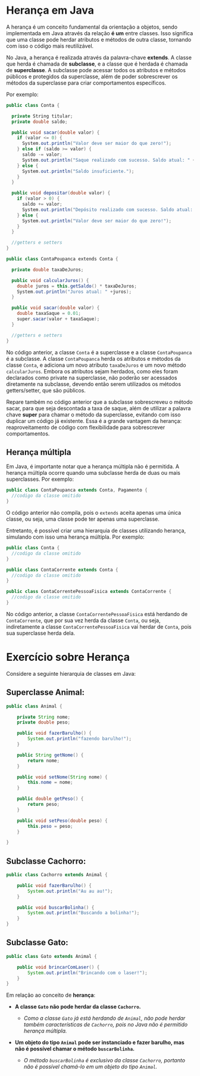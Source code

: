 # Herança em Java

A herança é um conceito fundamental da orientação a objetos, sendo implementada em Java através da relação **é um** entre classes. Isso significa que uma classe pode herdar atributos e métodos de outra classe, tornando com isso o código mais reutilizável.

No Java, a herança é realizada através da palavra-chave **extends**. A classe que herda é chamada de **subclasse**, e a classe que é herdada é chamada de **superclasse**. A subclasse pode acessar todos os atributos e métodos públicos e protegidos da superclasse, além de poder sobrescrever os métodos da superclasse para criar comportamentos específicos. 

Por exemplo:

```csharp
public class Conta {

  private String titular;
  private double saldo;

  public void sacar(double valor) {
    if (valor <= 0) {
      System.out.println("Valor deve ser maior do que zero!");
    } else if (saldo >= valor) {
      saldo -= valor;
      System.out.println("Saque realizado com sucesso. Saldo atual: " +saldo);
    } else {
      System.out.println("Saldo insuficiente.");
    }
  }

  public void depositar(double valor) {
    if (valor > 0) {
      saldo += valor;
      System.out.println("Depósito realizado com sucesso. Saldo atual: " +saldo);
    } else {
      System.out.println("Valor deve ser maior do que zero!");
    }
  }

  //getters e setters
}
```

```csharp
public class ContaPoupanca extends Conta {

  private double taxaDeJuros;

  public void calcularJuros() {
    double juros = this.getSaldo() * taxaDeJuros;
    System.out.println("Juros atual: " +juros);
  }

  public void sacar(double valor) {
    double taxaSaque = 0.01;
    super.sacar(valor + taxaSaque);
  }

  //getters e setters
}
```

No código anterior, a classe `Conta` é a superclasse e a classe `ContaPoupanca` é a subclasse. A classe `ContaPoupanca` herda os atributos e métodos da classe `Conta`, e adiciona um novo atributo `taxaDeJuros` e um novo método `calcularJuros`. Embora os atributos sejam herdados, como eles foram declarados como private na superclasse, não poderão ser acessados diretamente na subclasse, devendo então serem utilizados os métodos getters/setter, que são públicos. 

Repare também no código anterior que a subclasse sobrescreveu o método sacar, para que seja descontada a taxa de saque, além de utilizar a palavra chave **super** para chamar o método da superclasse, evitando com isso duplicar um código já existente. Essa é a grande vantagem da herança: reaproveitamento de código com flexibilidade para sobrescrever comportamentos.

## Herança múltipla

Em Java, é importante notar que a herança múltipla não é permitida. A herança múltipla ocorre quando uma subclasse herda de duas ou mais superclasses. Por exemplo:

```java
public class ContaPoupanca extends Conta, Pagamento {
  //codigo da classe omitido
}
```

O código anterior não compila, pois o `extends` aceita apenas uma única classe, ou seja, uma classe pode ter apenas uma superclasse.

Entretanto, é possível criar uma hierarquia de classes utilizando herança, simulando com isso uma herança múltipla. Por exemplo:

```kotlin
public class Conta {
  //codigo da classe omitido
}
```

```java
public class ContaCorrente extends Conta {
  //codigo da classe omitido
}
```

```java
public class ContaCorrentePessoaFisica extends ContaCorrente {
  //codigo da classe omitido
}
```

No código anterior, a classe `ContaCorrentePessoaFisica` está herdando de `ContaCorrente`, que por sua vez herda da classe `Conta`, ou seja, indiretamente a classe `ContaCorrentePessoaFisica` vai herdar de `Conta`, pois sua superclasse herda dela.





# Exercício sobre Herança

Considere a seguinte hierarquia de classes em Java:



## Superclasse Animal:

```java
public class Animal {

    private String nome;
    private double peso;

    public void fazerBarulho() {
        System.out.println("fazendo barulho!");
    }

    public String getNome() {
        return nome;
    }

    public void setNome(String nome) {
        this.nome = nome;
    }

    public double getPeso() {
        return peso;
    }

    public void setPeso(double peso) {
        this.peso = peso;
    }

}
```



## Subclasse Cachorro:

```java
public class Cachorro extends Animal {

    public void fazerBarulho() {
        System.out.println("Au au au!");
    }

    public void buscarBolinha() {
        System.out.println("Buscando a bolinha!");
    }
}
```



## Subclasse Gato:

```java
public class Gato extends Animal {

    public void brincarComLaser() {
        System.out.println("Brincando com o laser!");
    }
}
```



Em relação ao conceito de **herança**:

- **A classe `Gato` não pode herdar da classe `Cachorro`.**
  - *Como a classe `Gato` já está herdando de `Animal`, não pode herdar também características de `Cachorro`, pois no Java não é permitido herança múltipla.*

- **Um objeto do tipo `Animal` pode ser instanciado e fazer barulho, mas não é possível chamar o método `buscarBolinha`.**
  - *O método `buscarBolinha` é exclusivo da classe `Cachorro`, portanto não é possível chamá-lo em um objeto do tipo `Animal`.* 

